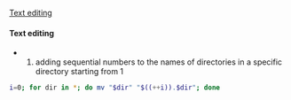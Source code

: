 [Text editing](#Text-editing)



#### Text editing
- 1. adding sequential numbers to the names of directories in a specific directory starting from 1

```sh
i=0; for dir in *; do mv "$dir" "$((++i)).$dir"; done
```
